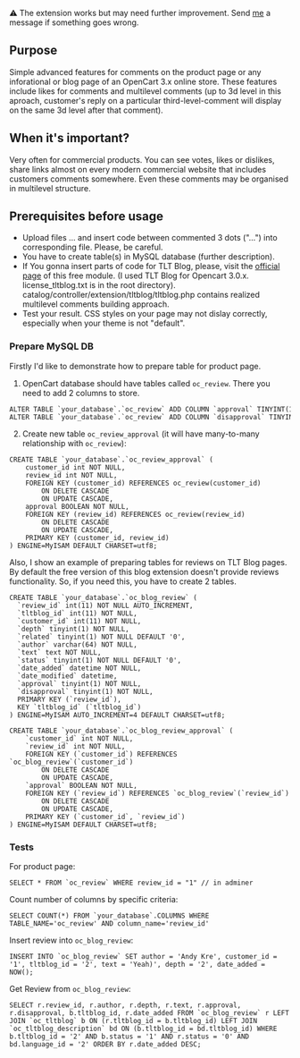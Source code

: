 :warning: The extension works but may need further improvement. Send [me](mail2andyk@gmail.com) a message if something goes wrong.

## Purpose
Simple advanced features for comments on the product page or any inforational or blog page of an OpenCart 3.x online store. These features include likes for comments and multilevel comments (up to 3d level in this aproach, customer's reply on a particular third-level-comment will display on the same 3d level after that comment).

## When it's important?
Very often for commercial products. You can see votes, likes or dislikes, share links almost on every modern commercial website that includes customers comments somewhere. Even these comments may be organised in multilevel structure.

## Prerequisites before usage
* Upload files ... and insert code between commented 3 dots ("...") into corresponding file. Please, be careful.
* You have to create table(s) in MySQL database (further description).
* If You gonna insert parts of code for TLT Blog, please, visit the [official page](https://www.opencart.com/index.php?route=marketplace/extension/info&extension_id=24602) of this free module. (I used TLT Blog for Opencart 3.0.x. license_tltblog.txt is in the root directory). catalog/controller/extension/tltblog/tltblog.php contains realized multilevel comments building approach.
* Test your result. CSS styles on your page may not dislay correctly, especially when your theme is not "default".

### Prepare MySQL DB
Firstly I'd like to demonstrate how to prepare table for product page.
1) OpenCart database should have tables called `oc_review`. There you need to add 2 columns to store.

```
ALTER TABLE `your_database`.`oc_review` ADD COLUMN `approval` TINYINT(1) NOT NULL
ALTER TABLE `your_database`.`oc_review` ADD COLUMN `disapproval` TINYINT(1) NOT NULL
```
2) Create new table `oc_review_approval` (it will have many-to-many relationship with `oc_review`):
```
CREATE TABLE `your_database`.`oc_review_approval` (
    customer_id int NOT NULL,
    review_id int NOT NULL,
    FOREIGN KEY (customer_id) REFERENCES oc_review(customer_id)
        ON DELETE CASCADE
        ON UPDATE CASCADE,
    approval BOOLEAN NOT NULL,
    FOREIGN KEY (review_id) REFERENCES oc_review(review_id)
        ON DELETE CASCADE
        ON UPDATE CASCADE,
    PRIMARY KEY (customer_id, review_id)
) ENGINE=MyISAM DEFAULT CHARSET=utf8;
```

Also, I show an example of preparing tables for reviews on TLT Blog pages. By default the free version of this blog extension doesn't provide reviews functionality. So, if you need this, you have to create 2 tables.

```
CREATE TABLE `your_database`.`oc_blog_review` (
  `review_id` int(11) NOT NULL AUTO_INCREMENT,
  `tltblog_id` int(11) NOT NULL,
  `customer_id` int(11) NOT NULL,
  `depth` tinyint(1) NOT NULL,
  `related` tinyint(1) NOT NULL DEFAULT '0',
  `author` varchar(64) NOT NULL,
  `text` text NOT NULL,
  `status` tinyint(1) NOT NULL DEFAULT '0',
  `date_added` datetime NOT NULL,
  `date_modified` datetime,
  `approval` tinyint(1) NOT NULL,
  `disapproval` tinyint(1) NOT NULL,
  PRIMARY KEY (`review_id`),
  KEY `tltblog_id` (`tltblog_id`)
) ENGINE=MyISAM AUTO_INCREMENT=4 DEFAULT CHARSET=utf8;

CREATE TABLE `your_database`.`oc_blog_review_approval` (
    `customer_id` int NOT NULL,
    `review_id` int NOT NULL,
    FOREIGN KEY (`customer_id`) REFERENCES `oc_blog_review`(`customer_id`)
        ON DELETE CASCADE
        ON UPDATE CASCADE,
    `approval` BOOLEAN NOT NULL,
    FOREIGN KEY (`review_id`) REFERENCES `oc_blog_review`(`review_id`)
        ON DELETE CASCADE
        ON UPDATE CASCADE,
    PRIMARY KEY (`customer_id`, `review_id`)
) ENGINE=MyISAM DEFAULT CHARSET=utf8;
```

### Tests
For product page:
```
SELECT * FROM `oc_review` WHERE review_id = "1" // in adminer
```
Count number of columns by specific criteria: 
```
SELECT COUNT(*) FROM `your_database`.COLUMNS WHERE TABLE_NAME='oc_review' AND column_name='review_id'
```

Insert review into `oc_blog_review`:
```
INSERT INTO `oc_blog_review` SET author = 'Andy Kre', customer_id = '1', tltblog_id = '2', text = 'Yeah)', depth = '2', date_added = NOW();
```

Get Review from `oc_blog_review`:
```
SELECT r.review_id, r.author, r.depth, r.text, r.approval, r.disapproval, b.tltblog_id, r.date_added FROM `oc_blog_review` r LEFT JOIN `oc_tltblog` b ON (r.tltblog_id = b.tltblog_id) LEFT JOIN `oc_tltblog_description` bd ON (b.tltblog_id = bd.tltblog_id) WHERE b.tltblog_id = '2' AND b.status = '1' AND r.status = '0' AND bd.language_id = '2' ORDER BY r.date_added DESC;
```
